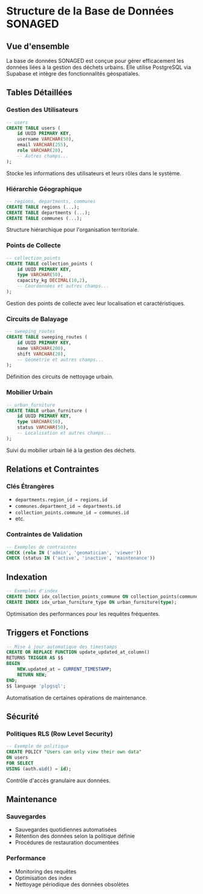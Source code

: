 # Structure de la Base de Données SONAGED

## Vue d'ensemble

La base de données SONAGED est conçue pour gérer efficacement les données liées à la gestion des déchets urbains. Elle utilise PostgreSQL via Supabase et intègre des fonctionnalités géospatiales.

## Tables Détaillées

### Gestion des Utilisateurs

```sql
-- users
CREATE TABLE users (
    id UUID PRIMARY KEY,
    username VARCHAR(50),
    email VARCHAR(255),
    role VARCHAR(20),
    -- Autres champs...
);
```

Stocke les informations des utilisateurs et leurs rôles dans le système.

### Hiérarchie Géographique

```sql
-- regions, departments, communes
CREATE TABLE regions (...);
CREATE TABLE departments (...);
CREATE TABLE communes (...);
```

Structure hiérarchique pour l'organisation territoriale.

### Points de Collecte

```sql
-- collection_points
CREATE TABLE collection_points (
    id UUID PRIMARY KEY,
    type VARCHAR(50),
    capacity_kg DECIMAL(10,2),
    -- Coordonnées et autres champs...
);
```

Gestion des points de collecte avec leur localisation et caractéristiques.

### Circuits de Balayage

```sql
-- sweeping_routes
CREATE TABLE sweeping_routes (
    id UUID PRIMARY KEY,
    name VARCHAR(200),
    shift VARCHAR(20),
    -- Géométrie et autres champs...
);
```

Définition des circuits de nettoyage urbain.

### Mobilier Urbain

```sql
-- urban_furniture
CREATE TABLE urban_furniture (
    id UUID PRIMARY KEY,
    type VARCHAR(50),
    status VARCHAR(50),
    -- Localisation et autres champs...
);
```

Suivi du mobilier urbain lié à la gestion des déchets.

## Relations et Contraintes

### Clés Étrangères

- `departments.region_id → regions.id`
- `communes.department_id → departments.id`
- `collection_points.commune_id → communes.id`
- etc.

### Contraintes de Validation

```sql
-- Exemples de contraintes
CHECK (role IN ('admin', 'geomatician', 'viewer'))
CHECK (status IN ('active', 'inactive', 'maintenance'))
```

## Indexation

```sql
-- Exemples d'index
CREATE INDEX idx_collection_points_commune ON collection_points(commune_id);
CREATE INDEX idx_urban_furniture_type ON urban_furniture(type);
```

Optimisation des performances pour les requêtes fréquentes.

## Triggers et Fonctions

```sql
-- Mise à jour automatique des timestamps
CREATE OR REPLACE FUNCTION update_updated_at_column()
RETURNS TRIGGER AS $$
BEGIN
    NEW.updated_at = CURRENT_TIMESTAMP;
    RETURN NEW;
END;
$$ language 'plpgsql';
```

Automatisation de certaines opérations de maintenance.

## Sécurité

### Politiques RLS (Row Level Security)

```sql
-- Exemple de politique
CREATE POLICY "Users can only view their own data"
ON users
FOR SELECT
USING (auth.uid() = id);
```

Contrôle d'accès granulaire aux données.

## Maintenance

### Sauvegardes

- Sauvegardes quotidiennes automatisées
- Rétention des données selon la politique définie
- Procédures de restauration documentées

### Performance

- Monitoring des requêtes
- Optimisation des index
- Nettoyage périodique des données obsolètes